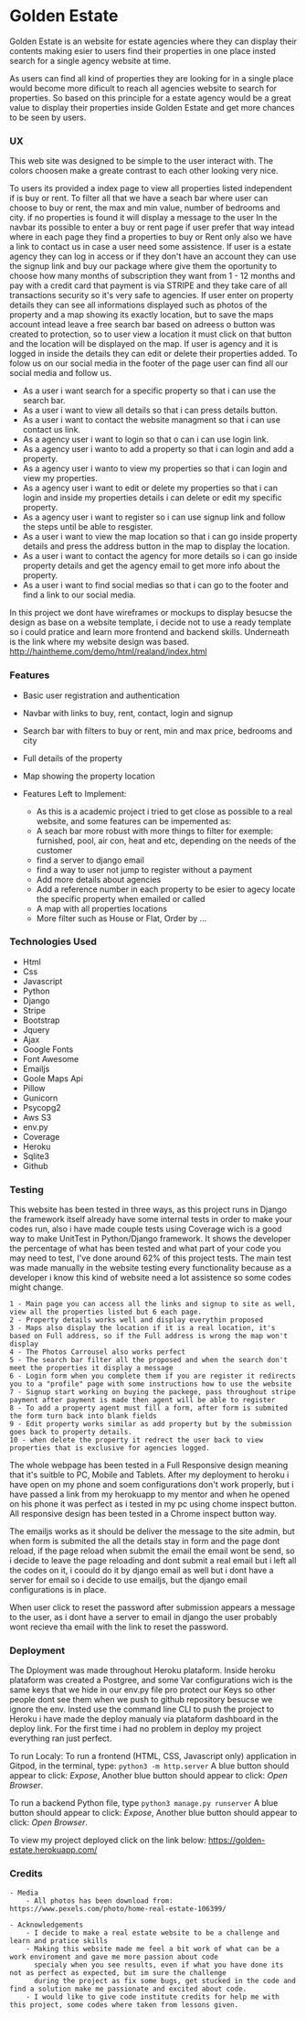 # Golden Estate

Golden Estate is an website for estate agencies where they can display their contents making esier 
to users find their properties in one place insted search for a single agency website at time.

As users can find all kind of properties they are looking for in a single place would become more dificult to reach
all agencies website to search for properties. So based on this principle for a estate agency
would be a great value to display their properties inside Golden Estate and get more chances to be seen 
by users.


### UX

This web site was designed to be simple to the user interact with. 
The colors choosen make a greate contrast to each other looking very nice.

To users its provided a index page to view all properties listed independent if is buy or rent. To filter all that we have a seach bar where user 
can choose to buy or rent, the max and min value, number of bedrooms and city. if no properties is found it will display a message to the user
In the navbar its possible to enter a buy or rent page if user prefer that way intead where in each page they find a properties to buy or Rent only
also we have a link to contact us in case a user need some assistence. If user is a estate agency they can log in access or if they don't have an account
they can use the signup link and buy our package where give them the oportunity to choose how many months of subscription they want from 1 - 12 months
and pay with a credit card that payment is via STRIPE and they take care of all transactions security so it's very safe to agencies.
If user enter on property details they can see all informations displayed such as photos of the property and a map showing its exactly location, but to 
save the maps account intead leave a free search bar based on adreess o button was created to protection, so to user view a location it must click on that
button and the location will be displayed on the map. If user is agency and it is logged in inside the details they can edit or delete their properties added.
To folow us on our social media in the footer of the page user can find all our social media and follow us.

 - As a user i want search for a specific property so that i can use the search bar.
 - As a user i want to view all details so that i can press details button.
 - As a user i want to contact the website managment so that i can use contact us link.
 - As a agency user i want to login so that o can i can use login link.
 - As a agency user i wanto to add a property so that i can login and add a property.
 - As a agency user i wanto to view my properties so that i can login and view my properties.
 - As a agency user i want to edit or delete my properties so that i can login and inside my properties details i can delete or edit my specific property.
 - As a agency user i want to register so i can use signup link and follow the steps until be able to resgister. 
 - As a user i want to view the map location so that i can go inside property details and press the address button in the map to display the location.
 - As a user i want to contact the agency for more details so i can go inside property details and get the agency email to get more info about the property.
 - As a user i want to find social medias so that i can go to the footer and find a link to our social media.

In this project we dont have wireframes or mockups to display besucse the design as base on a website template, i decide not to use a ready template
so i could pratice and learn more frontend and backend skills.
Underneath is the link where my website design was based.
http://haintheme.com/demo/html/realand/index.html


### Features

 - Basic user registration and authentication
 - Navbar with links to buy, rent, contact, login and signup
 - Search bar with filters to buy or rent, min and max price, bedrooms and city
 - Full details of the property
 - Map showing the property location

 - Features Left to Implement:
    - As this is a academic project i tried to get close as possible to a real website, and some features can be impemented as:
    - A seach bar more robust with more things to filter for exemple: furnished, pool, air con, heat and etc, depending on the needs of the customer
    - find a server to django email
    - find a way to user not jump to register without a payment
    - Add more details about agencies
    - Add a reference number in each property to be esier to agecy locate the specific property when emailed or called
    - A map with all properties locations
    - More filter such as House or Flat, Order by ... 
    

### Technologies Used

 - Html
 - Css
 - Javascript
 - Python
 - Django 
 - Stripe
 - Bootstrap
 - Jquery
 - Ajax
 - Google Fonts
 - Font Awesome
 - Emailjs
 - Goole Maps Api 
 - Pillow
 - Gunicorn
 - Psycopg2
 - Aws S3 
 - env.py
 - Coverage
 - Heroku
 - Sqlite3
 - Github


 ### Testing 

This website has been tested in three ways, as this project runs in Django the framework itself already have some internal tests in order to make
your codes run, also i have made couple tests using Coverage wich is a good way to make UnitTest in Python/Django framework. It shows the developer
the percentage of what has been tested and what part of your code you may need to test, I've done around 62% of this project tests.
The main test was made manually in the website testing every functionality because as a developer i know this kind of website need a lot 
assistence so some codes might change.

    1 - Main page you can access all the links and signup to site as well, view all the properties listed but 6 each page.
    2 - Property details works well and display everythin proposed
    3 - Maps also display the location if it is a real location, it's based on Full address, so if the Full address is wrong the map won't display
    4 - The Photos Carrousel also works perfect
    5 - The search bar filter all the proposed and when the search don't meet the properties it display a message
    6 - Login form when you complete them if you are register it redirects you to a "profile" page with some instructions how to use the website 
    7 - Signup start working on buying the packege, pass throughout stripe payment after payment is made then agent will be able to register
    8 - To add a property agent must fill a form, after form is submited the form turn back into blank fields
    9 - Edit property works similar as add property but by the submission goes back to property details.
    10 - when delete the property it redrect the user back to view properties that is exclusive for agencies logged.

The whole webpage has been tested in a Full Responsive design meaning that it's suitble to PC, Mobile and Tablets. After my deployment to heroku i have
open on my phone and soem configurations don't work properly, but i have passed a link from my herokuapp to my mentor and when he opened on his phone 
it was perfect as i tested in my pc using chome inspect button. All responsive design has been tested in a Chrome inspect button way. 

The emailjs works as it should be deliver the message to the site admin, but when form is submited the all the details stay in form and the page dont 
reload, if the page reload when submit the email the email wont be send, so i decide to leave the page reloading and dont submit a real email but i 
left all the codes on it, i coould do it by django email as well but i dont have a server for email so i decide to use emailjs, but the django email
configurations is in place.

When user click to reset the password after submission appears a message to the user, as i dont have a server to email in django the user
probably wont recieve tha email with the link to reset the password.


### Deployment

The Dployment was made throughout Heroku plataform. Inside heroku plataform was created a Postgree, and some Var configurations
wich is the same keys that we hide in our env.py file pro protect our Keys so other people dont see them when we push to github repository
besucse we ignore the env. Insted use the command line CLI to push the project to Heroku i have made the deploy manualy via plataform dashboard
in the deploy link. For the first time i had no problem in deploy my project everything ran just perfect.

To run Localy:
To run a frontend (HTML, CSS, Javascript only) application in Gitpod, in the terminal, type: `python3 -m http.server`
A blue button should appear to click: *Expose*,
Another blue button should appear to click: *Open Browser*.

To run a backend Python file, type `python3 manage.py runserver`
A blue button should appear to click: *Expose*,
Another blue button should appear to click: *Open Browser*.

To view my project deployed click on the link below:
https://golden-estate.herokuapp.com/



### Credits

    - Media 
        - All photos has been download from: https://www.pexels.com/photo/home-real-estate-106399/

    - Acknowledgements
        - I decide to make a real estate website to be a challenge and learn and pratice skills
        - Making this website made me feel a bit work of what can be a work enviroment and gave me more passion about code 
          specialy when you see results, even if what you have done its not as perfect as expected, but im sure the challenge
          during the project as fix some bugs, get stucked in the code and find a solution make me passionate and excited about code.
        - I would like to give code institute credits for help me with this project, some codes where taken from lessons given.
           


